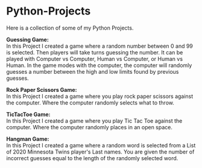 # Python-Projects
Here is a collection of some of my Python Projects. <br />

**Guessing Game:**<br />
In this Project I created a game where a random number between 0 and 99 is selected. Then players will take turns guessing the number.
It can be played with Computer vs Computer, Human vs Computer, or Human vs Human. In the game modes with the computer, the computer will randomly guesses a number between the high and low limits found by previous guesses.


**Rock Paper Scissors Game:**<br />
In this Project I created a game where you play rock paper scissors against the computer. Where the computer randomly selects what to throw.


**TicTacToe Game:**<br />
In this Project I created a game where you play Tic Tac Toe against the computer. Where the computer randomly places in an open space.


**Hangman Game:**<br />
In this Project I created a game where a random word is selected from a List of 2020 Minnesota Twins player's Last names. You are given the number of incorrect guesses equal to the length of the randomly selected word.

